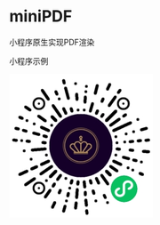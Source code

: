 # miniPDF
小程序原生实现PDF渲染


小程序示例

![示例](https://github.com/DLTech21/ofd.js/blob/js/gh_6711026c0ea7_258.jpg)


